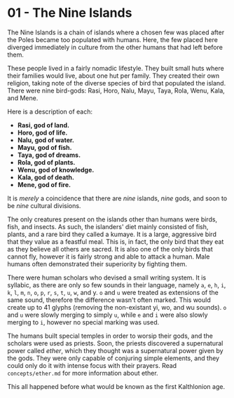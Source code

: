 # 01 - The Nine Islands

The Nine Islands is a chain of islands where a chosen few was placed after the Poles became too populated with humans. Here, the few placed here diverged immediately in culture from the other humans that had left before them.

These people lived in a fairly nomadic lifestyle. They built small huts where their families would live, about one hut per family. They created their own religion, taking note of the diverse species of bird that populated the island. There were nine bird-gods: Rasi, Horo, Nalu, Mayu, Taya, Rola, Wenu, Kala, and Mene.

Here is a description of each:

- **Rasi, god of land.**
- **Horo, god of life.**
- **Nalu, god of water.**
- **Mayu, god of fish.**
- **Taya, god of dreams.**
- **Rola, god of plants.**
- **Wenu, god of knowledge.**
- **Kala, god of death.**
- **Mene, god of fire.**

It is *merely* a coincidence that there are *nine* islands, *nine* gods, and soon to be *nine* cultural divisions.

The only creatures present on the islands other than humans were birds, fish, and insects. As such, the islanders' diet mainly consisted of fish, plants, and a rare bird they called a kumaye. It is a large, aggressive bird that they value as a feastful meal. This is, in fact, the only bird that they eat as they believe all others are sacred. It is also one of the only birds that cannot fly, however it is fairly strong and able to attack a human. Male humans often demonstrated their superiority by fighting them.

There were human scholars who devised a small writing system. It is syllabic, as there are only so few sounds in their language, namely `a`, `e`, `h`, `i`, `k`, `l`, `m`, `n`, `o`, `p`, `r`, `s`, `t`, `u`, `w`, and y. `o` and `u` were treated as extensions of the same sound, therefore the difference wasn't often marked. This would create up to 41 glyphs (removing the non-existant yi, wo, and wu sounds). `o` and `u` were slowly merging to simply `u`, while `e` and `i` were also slowly merging to `i`, however no special marking was used.

The humans built special temples in order to worsip their gods, and the scholars were used as priests. Soon, the priests discovered a supernatural power called *ether*, which they thought was a supernatural power given by the gods. They were only capable of conjuring simple elements, and they could only do it with intense focus with their prayers. Read `concepts/ether.md` for more information about ether.

This all happened before what would be known as the first Kalthlonion age.
